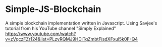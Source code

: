 # Simple-JS-Blockchain
A simple blockchain implementation written in Javascript.
Using Savjee's tutorial from his YouTube channel "Simply Explained"
https://www.youtube.com/watch?v=zVqczFZr124&list=PLzvRQMJ9HDiTqZmbtFisdXFxul5k0F-Q4

